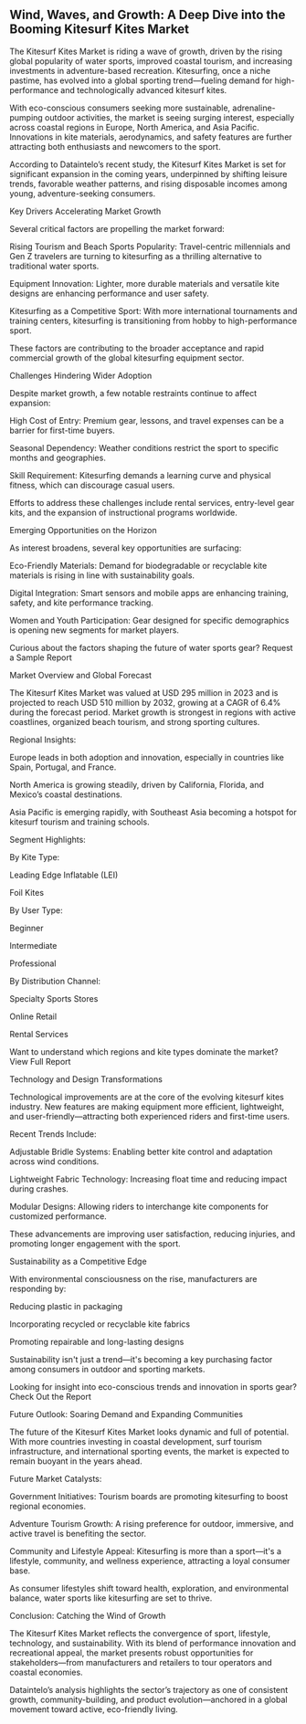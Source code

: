 ## Wind, Waves, and Growth: A Deep Dive into the Booming Kitesurf Kites Market

The Kitesurf Kites Market is riding a wave of growth, driven by the rising global popularity of water sports, improved coastal tourism, and increasing investments in adventure-based recreation. Kitesurfing, once a niche pastime, has evolved into a global sporting trend—fueling demand for high-performance and technologically advanced kitesurf kites.

With eco-conscious consumers seeking more sustainable, adrenaline-pumping outdoor activities, the market is seeing surging interest, especially across coastal regions in Europe, North America, and Asia Pacific. Innovations in kite materials, aerodynamics, and safety features are further attracting both enthusiasts and newcomers to the sport.

According to Dataintelo’s recent study, the Kitesurf Kites Market is set for significant expansion in the coming years, underpinned by shifting leisure trends, favorable weather patterns, and rising disposable incomes among young, adventure-seeking consumers.

Key Drivers Accelerating Market Growth

Several critical factors are propelling the market forward:

Rising Tourism and Beach Sports Popularity: Travel-centric millennials and Gen Z travelers are turning to kitesurfing as a thrilling alternative to traditional water sports.

Equipment Innovation: Lighter, more durable materials and versatile kite designs are enhancing performance and user safety.

Kitesurfing as a Competitive Sport: With more international tournaments and training centers, kitesurfing is transitioning from hobby to high-performance sport.

These factors are contributing to the broader acceptance and rapid commercial growth of the global kitesurfing equipment sector.

Challenges Hindering Wider Adoption

Despite market growth, a few notable restraints continue to affect expansion:

High Cost of Entry: Premium gear, lessons, and travel expenses can be a barrier for first-time buyers.

Seasonal Dependency: Weather conditions restrict the sport to specific months and geographies.

Skill Requirement: Kitesurfing demands a learning curve and physical fitness, which can discourage casual users.

Efforts to address these challenges include rental services, entry-level gear kits, and the expansion of instructional programs worldwide.

Emerging Opportunities on the Horizon

As interest broadens, several key opportunities are surfacing:

Eco-Friendly Materials: Demand for biodegradable or recyclable kite materials is rising in line with sustainability goals.

Digital Integration: Smart sensors and mobile apps are enhancing training, safety, and kite performance tracking.

Women and Youth Participation: Gear designed for specific demographics is opening new segments for market players.

Curious about the factors shaping the future of water sports gear?
Request a Sample Report

Market Overview and Global Forecast

The Kitesurf Kites Market was valued at USD 295 million in 2023 and is projected to reach USD 510 million by 2032, growing at a CAGR of 6.4% during the forecast period. Market growth is strongest in regions with active coastlines, organized beach tourism, and strong sporting cultures.

Regional Insights:

Europe leads in both adoption and innovation, especially in countries like Spain, Portugal, and France.

North America is growing steadily, driven by California, Florida, and Mexico’s coastal destinations.

Asia Pacific is emerging rapidly, with Southeast Asia becoming a hotspot for kitesurf tourism and training schools.

Segment Highlights:

By Kite Type:

Leading Edge Inflatable (LEI)

Foil Kites

By User Type:

Beginner

Intermediate

Professional

By Distribution Channel:

Specialty Sports Stores

Online Retail

Rental Services

Want to understand which regions and kite types dominate the market?
View Full Report

Technology and Design Transformations

Technological improvements are at the core of the evolving kitesurf kites industry. New features are making equipment more efficient, lightweight, and user-friendly—attracting both experienced riders and first-time users.

Recent Trends Include:

Adjustable Bridle Systems: Enabling better kite control and adaptation across wind conditions.

Lightweight Fabric Technology: Increasing float time and reducing impact during crashes.

Modular Designs: Allowing riders to interchange kite components for customized performance.

These advancements are improving user satisfaction, reducing injuries, and promoting longer engagement with the sport.

Sustainability as a Competitive Edge

With environmental consciousness on the rise, manufacturers are responding by:

Reducing plastic in packaging

Incorporating recycled or recyclable kite fabrics

Promoting repairable and long-lasting designs

Sustainability isn't just a trend—it's becoming a key purchasing factor among consumers in outdoor and sporting markets.

Looking for insight into eco-conscious trends and innovation in sports gear?
Check Out the Report

Future Outlook: Soaring Demand and Expanding Communities

The future of the Kitesurf Kites Market looks dynamic and full of potential. With more countries investing in coastal development, surf tourism infrastructure, and international sporting events, the market is expected to remain buoyant in the years ahead.

Future Market Catalysts:

Government Initiatives: Tourism boards are promoting kitesurfing to boost regional economies.

Adventure Tourism Growth: A rising preference for outdoor, immersive, and active travel is benefiting the sector.

Community and Lifestyle Appeal: Kitesurfing is more than a sport—it's a lifestyle, community, and wellness experience, attracting a loyal consumer base.

As consumer lifestyles shift toward health, exploration, and environmental balance, water sports like kitesurfing are set to thrive.

Conclusion: Catching the Wind of Growth

The Kitesurf Kites Market reflects the convergence of sport, lifestyle, technology, and sustainability. With its blend of performance innovation and recreational appeal, the market presents robust opportunities for stakeholders—from manufacturers and retailers to tour operators and coastal economies.

Dataintelo’s analysis highlights the sector’s trajectory as one of consistent growth, community-building, and product evolution—anchored in a global movement toward active, eco-friendly living.

